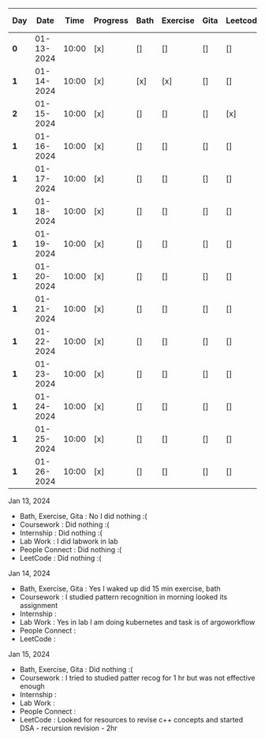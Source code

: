 | Day   | Date       | Time  | Progress | Bath | Exercise | Gita | Leetcode | Intership | Lab work | Course Study | People connect|
| ----- | ---------- | ----- | -------- | ---- | -------- | ---- | -------- | --------- | -------- | ------------ |--------------|
| **0** | 01-13-2024 | 10:00 |  [x]      | []  | []      | []  |       []       | []       | [x]       | []       |       []     | 
| **1** | 01-14-2024 | 10:00 |  [x]      | [x] | [x]     | []  |       []       | []       | [x]       | [x]      |       []     | 
| **2** | 01-15-2024 | 10:00 |  [x]      | []  | []      | []  |       [x]      | []       | []        | []       |       []     | 
| **1** | 01-16-2024 | 10:00 |  [x]      | []  | []      | []  |       []       | []       | [x]       | []       |       []     | 
| **1** | 01-17-2024 | 10:00 |  [x]      | []  | []      | []  |       []       | []       | [x]       | []       |       []     | 
| **1** | 01-18-2024 | 10:00 |  [x]      | []  | []      | []  |       []       | []       | [x]       | []       |       []     | 
| **1** | 01-19-2024 | 10:00 |  [x]      | []  | []      | []  |       []       | []       | [x]       | []       |       []     | 
| **1** | 01-20-2024 | 10:00 |  [x]      | []  | []      | []  |       []       | []       | [x]       | []       |       []     | 
| **1** | 01-21-2024 | 10:00 |  [x]      | []  | []      | []  |       []       | []       | [x]       | []       |       []     | 
| **1** | 01-22-2024 | 10:00 |  [x]      | []  | []      | []  |       []       | []       | [x]       | []       |       []     | 
| **1** | 01-23-2024 | 10:00 |  [x]      | []  | []      | []  |       []       | []       | [x]       | []       |       []     | 
| **1** | 01-24-2024 | 10:00 |  [x]      | []  | []      | []  |       []       | []       | [x]       | []       |       []     | 
| **1** | 01-25-2024 | 10:00 |  [x]      | []  | []      | []  |       []       | []       | [x]       | []       |       []     | 
| **1** | 01-26-2024 | 10:00 |  [x]      | []  | []      | []  |       []       | []       | [x]       | []       |       []     | 


Jan 13, 2024 
- Bath, Exercise, Gita : No I did nothing :(
- Coursework : Did nothing :(
- Internship : Did nothing :(
- Lab Work : I did labwork in lab 
- People Connect : Did nothing :(
- LeetCode : Did nothing :(

Jan 14, 2024 

- Bath, Exercise, Gita : Yes I waked up did 15 min exercise, bath 
- Coursework : I studied pattern recognition in morning looked its assignment 
- Internship : 
- Lab Work : Yes in lab I am doing kubernetes and task is of argoworkflow 
- People Connect : 
- LeetCode : 


Jan 15, 2024 

- Bath, Exercise, Gita : Did nothing :(
- Coursework : I tried to studied patter recog for 1 hr but was not effective enough
- Internship : 
- Lab Work : 
- People Connect : 
- LeetCode : Looked for resources to revise c++ concepts and started DSA - recursion revision - 2hr

